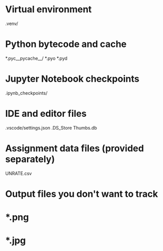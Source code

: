 # Virtual environment 
.venv/ 

# Python bytecode and cache 
*.pyc__pycache__/ 
*.pyo 
*.pyd 

# Jupyter Notebook checkpoints 
.ipynb_checkpoints/ 

# IDE and editor files 
.vscode/settings.json 
.DS_Store Thumbs.db 

# Assignment data files (provided separately) 
UNRATE.csv 

# Output files you don't want to track 
# *.png 
# *.jpg